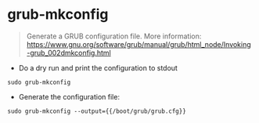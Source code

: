 # grub-mkconfig

> Generate a GRUB configuration file.
> More information: <https://www.gnu.org/software/grub/manual/grub/html_node/Invoking-grub_002dmkconfig.html>

- Do a dry run and print the configuration to stdout

`sudo grub-mkconfig`

- Generate the configuration file:

`sudo grub-mkconfig --output={{/boot/grub/grub.cfg}}`
